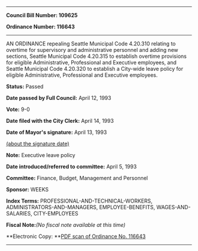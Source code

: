 

********

**Council Bill Number: 109625**
   
**Ordinance Number: 116643**
********

 AN ORDINANCE repealing Seattle Municipal Code 4.20.310 relating to overtime for supervisory and administrative personnel and adding new sections, Seattle Municipal Code 4.20.315 to establish overtime provisions for eligible Administrative, Professional and Executive employees, and Seattle Municipal Code 4.20.320 to establish a City-wide leave policy for eligible Administrative, Professional and Executive employees.

**Status:** Passed
   
**Date passed by Full Council:** April 12, 1993
   
**Vote:** 9-0
   
**Date filed with the City Clerk:** April 14, 1993
   
**Date of Mayor's signature:** April 13, 1993
   
[(about the signature date)](/~public/approvaldate.htm)
   
   
**Note:** Executive leave policy

   
**Date introduced/referred to committee:** April 5, 1993
   
**Committee:** Finance, Budget, Management and Personnel
   
**Sponsor:** WEEKS
   
   
**Index Terms:** PROFESSIONAL-AND-TECHNICAL-WORKERS, ADMINISTRATORS-AND-MANAGERS, EMPLOYEE-BENEFITS, WAGES-AND-SALARIES, CITY-EMPLOYEES

**Fiscal Note:**_(No fiscal note available at this time)_

**Electronic Copy: **[PDF scan of Ordinance No. 116643](/~archives/Ordinances/Ord_116643.pdf)

********

